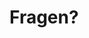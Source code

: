 <!-- .slide: data-background-image="07/ueberblick-loesungen.png"-->
<!-- .slide: data-background-size="70%" -->

# Fragen?